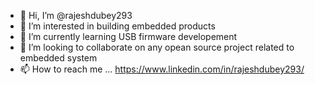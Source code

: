- 👋 Hi, I’m @rajeshdubey293
- 👀 I’m interested in building embedded products
- 🌱 I’m currently learning USB firmware developement
- 💞️ I’m looking to collaborate on any opean source project related to embedded system
- 📫 How to reach me ... https://www.linkedin.com/in/rajeshdubey293/

<!---
rajeshdubey293/rajeshdubey293 is a ✨ special ✨ repository because its `README.md` (this file) appears on your GitHub profile.
You can click the Preview link to take a look at your changes.
--->
